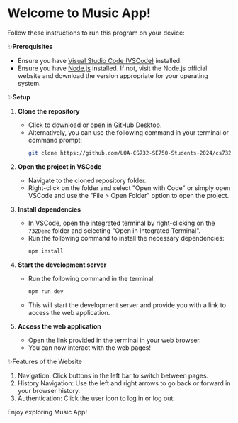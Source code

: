 <h1>Welcome to Music App!</h1>

Follow these instructions to run this program on your device:

✨**Prerequisites**

- Ensure you have [Visual Studio Code (VSCode)](https://code.visualstudio.com/) installed.
- Ensure you have [Node.js](https://nodejs.org/en) installed. If not, visit the Node.js official website and download the version appropriate for your operating system.

✨**Setup**

1. **Clone the repository**
   - Click to download or open in GitHub Desktop.
   - Alternatively, you can use the following command in your terminal or command prompt:
     ```bash
     git clone https://github.com/UOA-CS732-SE750-Students-2024/cs732-assignment-kesesek.git
     ```

2. **Open the project in VSCode**
   - Navigate to the cloned repository folder.
   - Right-click on the folder and select "Open with Code" or simply open VSCode and use the "File > Open Folder" option to open the project.

3. **Install dependencies**
   - In VSCode, open the integrated terminal by right-clicking on the `732Demo` folder and selecting "Open in Integrated Terminal".
   - Run the following command to install the necessary dependencies:
     ```bash
     npm install
     ```

4. **Start the development server**
   - Run the following command in the terminal:
     ```bash
     npm run dev
     ```
   - This will start the development server and provide you with a link to access the web application.

5. **Access the web application**
   - Open the link provided in the terminal in your web browser.
   - You can now interact with the web pages!

✨Features of the Website

1. Navigation: Click buttons in the left bar to switch between pages.
2. History Navigation: Use the left and right arrows to go back or forward in your browser history.
3. Authentication: Click the user icon to log in or log out.

Enjoy exploring Music App!
